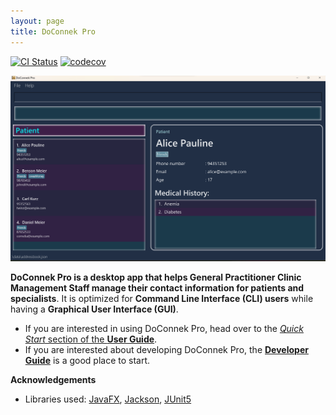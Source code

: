 ```yaml
---
layout: page
title: DoConnek Pro
---
```


[![CI Status](https://github.com/se-edu/addressbook-level3/workflows/Java%20CI/badge.svg)](https://github.com/se-edu/addressbook-level3/actions)
[![codecov](https://codecov.io/gh/se-edu/addressbook-level3/branch/master/graph/badge.svg)](https://codecov.io/gh/se-edu/addressbook-level3)

![Ui](images/Ui.png)

**DoConnek Pro is a desktop app that helps General Practitioner Clinic Management Staff manage their contact information for patients and specialists**. It is optimized for **Command Line Interface (CLI) users** while having a **Graphical User Interface (GUI)**.

* If you are interested in using DoConnek Pro, head over to the [_Quick Start_ section of the **User Guide**](UserGuide.html#quick-start).
* If you are interested about developing DoConnek Pro, the [**Developer Guide**](DeveloperGuide.html) is a good place to start.


**Acknowledgements**

* Libraries used: [JavaFX](https://openjfx.io/), [Jackson](https://github.com/FasterXML/jackson), [JUnit5](https://github.com/junit-team/junit5)
